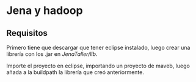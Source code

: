 # Jena y hadoop

## Requisitos

Primero tiene que descargar que tener eclipse instalado, luego crear una librería con los .jar en _JenaTaller/lib_.

Importe el proyecto en eclipse, importando un proyecto de maveb, luego añada a la buildpath la librería que creó anteriormente.